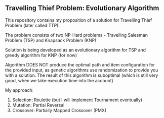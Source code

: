 ## Travelling Thief Problem: Evolutionary Algorithm

This repository contains my proposition of a solution for Travelling Thief Problem (later called TTP).

The problem consists of two NP-Hard problems - Travelling Salesman Problem (TSP) and Knapsack Problem (KNP)

Solution is being developed as an evolutionary algorithm for TSP and greedy algorithm for KNP (for now)

Algorithm DOES NOT produce the optimal path and item configuration for the provided input, as genetic algorithms use randomization to provide you with a solution. The result of this algorithm is suboptimal (which is still very good, when we take execution time into the account)

My approach:
  1. Selection: Roulette (but I will implement Tournament eventually)
  2. Mutation: Partial Reversal
  3. Crossover: Partially Mapped Crossover (PMX)
